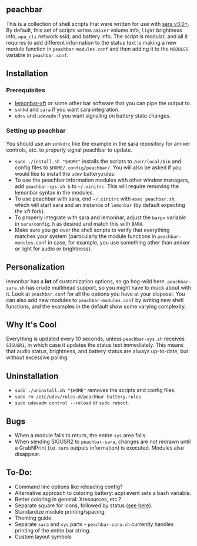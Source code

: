 peachbar
-----
This is a collection of shell scripts that were written for use with [sara v3.0+](https://github.com/gitluin/sara). By default, this set of scripts writes `amixer` volume info, `light` brightness info, `wpa_cli` network ssid, and battery info. The script is modular, and all it requires to add different information to the status text is making a new module function in `peachbar-modules.conf` and then adding it to the `MODULES` variable in `peachbar.conf`.

## Installation
### Prerequisites
* [lemonbar-xft](https://github.com/krypt-n/bar) or some other bar software that you can pipe the output to.
* `sxhkd` and `sara` if you want sara integration.
* `udev` and `udevadm` if you want signaling on battery state changes.

### Setting up peachbar
You should use an `sxhkdrc` like the example in the sara repository for amixer controls, etc. to properly signal peachbar to update.
* `sudo ./install.sh "$HOME"` installs the scripts to `/usr/local/bin` and config files to `$HOME/.config/peachbar/`. You will also be asked if you would like to install the `udev` battery.rules.
* To use the peachbar information modules with other window managers, add `peachbar-sys.sh &` to `~/.xinitrc`. This will require removing the lemonbar syntax in the modules.
* To use peachbar with sara, end `~/.xinitrc` with `exec peachbar.sh`, which will start sara and an instance of `lemonbar` (by default expecting the xft fork).
* To properly integrate with sara and lemonbar, adjust the `barpx` variable in `sara/config.h` as desired and match this with `BARH`.
* Make sure you go over the shell scripts to verify that everything matches your system (particularly the module functions in `peachbar-modules.conf` in case, for example, you use something other than amixer or light for audio or brightness).

## Personalization
lemonbar has a **lot** of customization options, so go hog-wild here. `peachbar-sara.sh` has crude multihead support, so you might have to muck about with it. Look at `peachbar.conf` for all the options you have at your disposal. You can also add new modules to `peachbar-modules.conf` by writing new shell functions, and the examples in the default show some varying complexity.

## Why It's Cool
Everything is updated every 10 seconds, unless `peachbar-sys.sh` receives `SIGUSR1`, in which case it updates the status text immediately. This means that audio status, brightness, and battery status are always up-to-date, but without excessive polling.

## Uninstallation
* `sudo ./uninstall.sh "$HOME"` removes the scripts and config files.
* `sudo rm /etc/udev/rules.d/peachbar-battery.rules`
* `sudo udevadm control --reload` or `sudo reboot`.

## Bugs
* When a module fails to return, the entire `sys` area fails.
* When sending SIGUSR2 to `peachbar-sara`, changes are not redrawn until a GrabNPrint (i.e. `sara` outputs information) is executed. Modules also disappear.

## To-Do:
* Command line options like reloading config?
* Alternative approach to coloring battery: acpi event sets a bash variable.
* Better coloring in general: Xresources, etc.?
* Separate square for icons, followed by status ([see here](https://i.redd.it/wzba8omwrdi51.png)).
* Standardize module printing/spacing.
* Theming guide.
* Separate `sara` and `sys` parts - `peachbar-sara.sh` currently handles printing of the entire bar string.
* Custom layout symbols
